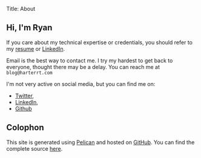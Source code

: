 Title: About

## Hi, I'm Ryan

If you care about my technical expertise or credentials, you should refer to my
[resume](http://blog.harterrt.com/resume.pdf) or
[LinkedIn](http://www.linkedin.com/pub/ryan-harter/11/a24/a21).

Email is the best way to contact me.
I try my hardest to get back to everyone, thought there may be a delay.
You can reach me at `blog@harterrt.com`

I'm not very active on social media, but you can find me on:

* [Twitter](https://twitter.com/harterrt),
* [LinkedIn](http://www.linkedin.com/pub/ryan-harter/11/a24/a21),
* [Github](https://github.com/harterrt)

## Colophon

This site is generated using [Pelican](http://blog.getpelican.com/) and hosted
on [GitHub](https://github.com/).  You can find the complete source
[here](https://github.com/harterrt/harterrt).

